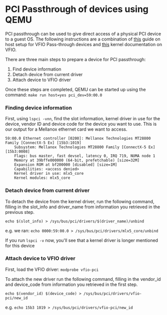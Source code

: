 # PCI Passthrough of devices using QEMU
PCI passthrough can be used to give direct access of a physical PCI device to a guest OS. 
The following instructions are a combination of [this](https://www.ibm.com/docs/en/linux-on-systems?topic=vfio-host-setup) guide on host setup for VFIO Pass-through devices and [this](https://www.kernel.org/doc/Documentation/vfio.txt) kernel documentation on VFIO.

There are three main steps to prepare a device for PCI passthrough:
1. Find device information
2. Detach device from current driver
3. Attach device to VFIO driver

Once these steps are completed, QEMU can be started up using the command:
`make run host=yes pci_dev=59:00.0`

### Finding device information
First, using `lspci -vnn`, find the slot information, kernel driver in use for the device, vendor ID and device code for the device you want to use.
This is our output for a Mellanox ethernet card we want to access.
```
59:00.0 Ethernet controller [0200]: Mellanox Technologies MT28800 Family [ConnectX-5 Ex] [15b3:1019]
	Subsystem: Mellanox Technologies MT28800 Family [ConnectX-5 Ex] [15b3:0008]
	Flags: bus master, fast devsel, latency 0, IRQ 719, NUMA node 1
	Memory at 39bffe000000 (64-bit, prefetchable) [size=32M]
	Expansion ROM at bf200000 [disabled] [size=1M]
	Capabilities: <access denied>
	Kernel driver in use: mlx5_core
	Kernel modules: mlx5_core
```

### Detach device from current driver
To detach the device from the kernel driver, run the following command, filling in the slot_info and driver_name from information you retrieved in the previous step.
``` 
echo $(slot_info) > /sys/bus/pci/drivers/$(driver_name)/unbind
```
e.g. we ran:
`echo 0000:59:00.0 > /sys/bus/pci/drivers/mlx5_core/unbind`

If you run `lspci -v` now, you'll see that a kernel driver is longer mentioned for this device

### Attach device to VFIO driver
First, load the VFIO driver:
`modprobe vfio-pci`

To attach the new driver run the following command, filling in the vendor_id and device_code from information you retrieved in the first step.
```
echo $(vendor_id) $(device_code) > /sys/bus/pci/drivers/vfio-pci/new_id
```
e.g.
`echo 15b3 1019 > /sys/bus/pci/drivers/vfio-pci/new_id`

